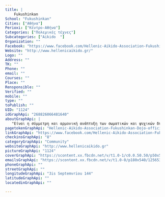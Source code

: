 ```yaml
---
title: |
    Fukushinkan
School: "Fukushinkan"
Cities: ["Αθήνα"]
Perioxi: ["Κέντρο-Αθήνα"]
Categories: ["Πολεμικές τέχνες"]
Subcategories: ["Aikido  "]
Organization: ""
Facebook: "https://www.facebook.com/Hellenic-Aikido-Association-Fukushinkan-Dojo-official-Athens-Greece-268826066481640/"
Website: "http://www.hellenicaikido.gr/"
Logo: ""
Address: ""
TK: ""
Phone: ""
email: ""
Courses: ""
Place: ""
Rensponsible: ""
Verified: ""
mobile: ""
type: ""
toPublish: ""
UID: "1124"
idGraphApi: "268826066481640"
aboutGraphApi: | 
   "Eίναι η σύμμετρη και αρμονική ανάπτυξη των σωματικών και ψυχικών δυνάμεων και η δημιουργία ισχυρών χαρακτήρων και προσωπικοτήτων "
pagetokenGraphApi: "Hellenic-Aikido-Association-Fukushinkan-Dojo-official-Athens-Greece-268826066481640"
linkGraphApi: "https://www.facebook.com/Hellenic-Aikido-Association-Fukushinkan-Dojo-official-Athens-Greece-268826066481640/"
checkinsGraphApi: "8"
categoryGraphApi: "Community"
websiteGraphApi: "http://www.hellenicaikido.gr"
pictureGraphApi: "1124"
coverGraphApi: "https://scontent.xx.fbcdn.net/v/t1.0-1/c0.0.50.50/p50x50/10410726_1074128165951422_6493586831611108932_n.jpg?oh=5adc4c82c87dc57c7831e8663a94d603&amp;oe=5B0C7AFD"
emailsGraphApi: "https://scontent.xx.fbcdn.net/v/t1.0-0/p180x540/12565383_1076361122394793_7631827799939144485_n.jpg?oh=0eb26af857f4f0c5edc1b3febc28b87f&amp;oe=5B35FB62"
phoneGraphApi: ""
streetGraphApi: ""
longitudeGraphApi: "3is Septemvriou 144"
latitudeGraphApi: ""
locatedinGraphApi: ""

---
```




